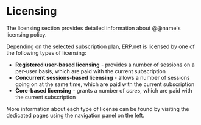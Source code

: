 # Licensing

The licensing section provides detailed information about @@name's licensing policy.  

Depending on the selected subscription plan, ERP.net is licensed by one of the following types of licensing:  

* **Registered user-based licensing** - provides a number of sessions on a per-user basis, which are paid with the current subscription 
* **Concurrent sessions-based licensing** - allows a number of sessions going on at the same time, which are paid with the current subscription 
* **Core-based licensing** - grants a number of *cores*, which are paid with the current subscription 

More information about each type of license can be found by visiting the dedicated pages using the navigation panel on the left.  
